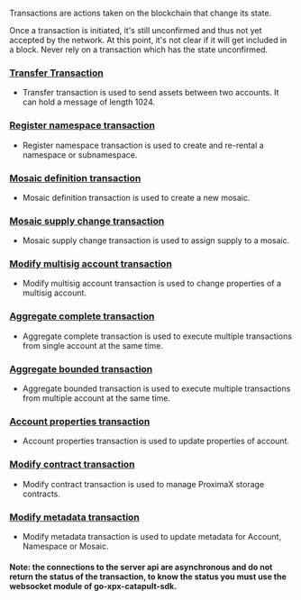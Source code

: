 
Transactions are actions taken on the blockchain that change its state.

Once a transaction is initiated, it's still unconfirmed and thus
not yet accepted by the network. At this point, it's not clear
if it will get included in a block. Never rely on a transaction
which has the state unconfirmed.

### [Transfer Transaction](https://github.com/proximax-storage/go-xpx-catapult-sdk/wiki/Transaction-Transfer)

* Transfer transaction is used to send assets between two accounts. It can hold a message of length 1024.

### [Register namespace transaction](https://github.com/proximax-storage/go-xpx-catapult-sdk/wiki/Transaction-Register-namespace)

* Register namespace transaction is used to create and re-rental a namespace or subnamespace.

### [Mosaic definition transaction](https://github.com/proximax-storage/go-xpx-catapult-sdk/wiki/Transaction-Mosaic-definition)

* Mosaic definition transaction is used to create a new mosaic.

### [Mosaic supply change transaction](https://github.com/proximax-storage/go-xpx-catapult-sdk/wiki/Transaction-Mosaic-supply-change)

* Mosaic supply change transaction is used to assign supply to a mosaic.

### [Modify multisig account transaction](https://github.com/proximax-storage/go-xpx-catapult-sdk/wiki/Transaction-Modify-multisig-account)

* Modify multisig account transaction is used to change properties of a multisig account.

### [Aggregate complete transaction](https://github.com/proximax-storage/go-xpx-catapult-sdk/wiki/Transaction-Aggregate-complete)

* Aggregate complete transaction is used to execute multiple transactions from single account at the same time.

### [Aggregate bounded transaction](https://github.com/proximax-storage/go-xpx-catapult-sdk/wiki/Transaction-Aggregate-bounded)

* Aggregate bounded transaction is used to execute multiple transactions from multiple account at the same time.

### [Account properties transaction](https://github.com/proximax-storage/go-xpx-catapult-sdk/wiki/Transaction-Account-properties)

* Account properties transaction is used to update properties of account.

### [Modify contract transaction](https://github.com/proximax-storage/go-xpx-catapult-sdk/wiki/Transaction-Modify-contract)

* Modify contract transaction is used to manage ProximaX storage contracts.

### [Modify metadata transaction](https://github.com/proximax-storage/go-xpx-catapult-sdk/wiki/Transaction-Modify-metadata)

* Modify metadata transaction is used to update metadata for Account, Namespace or Mosaic.

#### Note: the connections to the server api are asynchronous and do not return the status of the transaction, to know the status you must use the websocket module of go-xpx-catapult-sdk.
